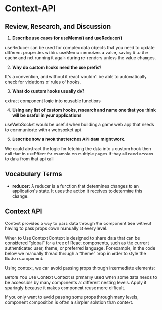 # Context-API

## Review, Research, and Discussion

1. **Describe use cases for useMemo() and useReducer()**

useReducer can be used for complex data objects that you need to update different properties within. 
useMemo memoizes a value, saving it to the cache and not running it again during re-renders unless the value changes.

2. **Why do custom hooks need the use prefix?**

It's a convention, and without it react wouldn't be able to automatically check for violations of rules of hooks.

3. **What do custom hooks usually do?**

extract component logic into reusable functions

4. **Using any list of custom hooks, research and name one that you think will be useful in your applications**

useWebSocket would be useful when building a game web app that needs to communicate with a websocket api.

5. **Describe how a hook that fetches API data might work.**

We could abstract the logic for fetching the data into a custom hook then call that in useEffect for example on multiple pages if they all need access to data from that api call

## Vocabulary Terms

- **reducer:** A reducer is a function that determines changes to an application's state. It uses the action it receives to determine this change.

## Context API

Context provides a way to pass data through the component tree without having to pass props down manually at every level.

When to Use Context Context is designed to share data that can be considered “global” for a tree of React components, such as the current authenticated user, theme, or preferred language. For example, in the code below we manually thread through a “theme” prop in order to style the Button component:

Using context, we can avoid passing props through intermediate elements:

Before You Use Context Context is primarily used when some data needs to be accessible by many components at different nesting levels. Apply it sparingly because it makes component reuse more difficult.

If you only want to avoid passing some props through many levels, component composition is often a simpler solution than context.
